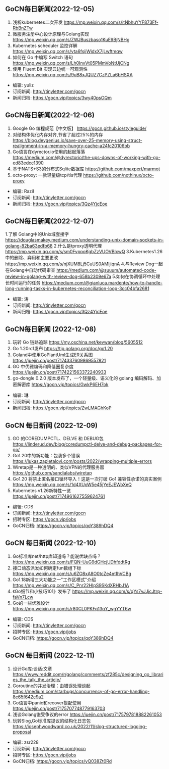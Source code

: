 ## GoCN每日新闻(2022-12-05)

1. 浅析kubernetes二次开发 https://mp.weixin.qq.com/s/itNbhuYYF873Ff-RbBnZTw
2. 微服务注册中心设计原理与Golang实现 https://mp.weixin.qq.com/s/ZWJBuszbaso1KuE9BjNBHg
3. Kubernetes scheduler 监控详解 https://mp.weixin.qq.com/s/vta6fsijWjdxX7jLwftmqw
4. 如何在 Go 中编写 Switch 语句 https://mp.weixin.qq.com/s/Lh0InvVt05PMmVoNtUjCNg
5. 使用 Fluent Bit 实现云边统一可观测性 https://mp.weixin.qq.com/s/9uB8xJQUZ7CzPZLa6bHSXA


* 编辑: yuliz
* 订阅新闻: http://tinyletter.com/gocn
* 新闻归档: https://gocn.vip/topics/3wy40psOQm

## GoCN每日新闻(2022-12-06)

1. Google Go 编程规范【中文版】 https://gocn.github.io/styleguide/
2. 对结构体优化内存对齐,节省了超过25%的内存 https://blog.devgenius.io/save-over-25-memory-using-struct-realignment-in-a-memory-hungry-cache-a24fc20106bb
3. Go语言在dyrector.io使用的起起落落 https://medium.com/@dyrectorio/the-ups-downs-of-working-with-go-ed83edcc1390
4. 基于NATS+S3的分布式Sqlite数据库 https://github.com/maxpert/marmot
5. octo-proxy: 一款轻量级tcp/tls代理 https://github.com/nothinux/octo-proxy

* 编辑: Razil
* 订阅新闻: http://tinyletter.com/gocn
* 新闻归档: https://gocn.vip/topics/3Qz4YjcEoe

## GoCN每日新闻(2022-12-07)

1.了解 Golang中的Unix域套接字 https://douglasmakey.medium.com/understanding-unix-domain-sockets-in-golang-82ba63edfb68
2.什么是tproxy透明代理 https://mp.weixin.qq.com/s/sm0FvppqKgbZzVUOVBIxwQ
3.Kubernetes1.26中的删除、弃用和主要更改 https://mp.weixin.qq.com/s/njXUM8Lj5CuUS0AMIjiqnA
4.与Review Dog一起在Golang中自动代码审查 https://medium.com/@suuum/automated-code-review-in-golang-with-review-dog-658b2309e67a
5.如何在协调循环中处理长时间运行的任务 https://medium.com/@gianluca.mardente/how-to-handle-long-running-tasks-in-kubernetes-reconciliation-loop-3cc04bfa2681
 
* 编辑: 涛
* 订阅新闻: http://tinyletter.com/gocn
* 新闻归档: https://gocn.vip/topics/3Qz4YjcEoe

## GoCN每日新闻 (2022-12-08)

1. 玩转 Go 链路追踪 https://my.oschina.net/kevwan/blog/5605512
2. Go 1.20rc1发布 https://tip.golang.org/doc/go1.20
3. Goland中使用GoPlantUml生成ER关系图 https://juejin.cn/post/7174337609869557821
4. GO 中优雅编码和降低圈复杂度 https://juejin.cn/post/7174221563372240933
5. go-dongle 0.2.0 版本发布了，一个轻量级、语义化的 golang 编码解码、加密解密库 https://gocn.vip/topics/GwkP6EH7ok
 
* 编辑: 琳
* 订阅新闻: http://tinyletter.com/gocn
* 新闻归档: https://gocn.vip/topics/ZwLMAGhKoP

## GoCN 每日新闻 (2022-12-09)

1. GO 的COREDUMPCTL、DELVE 和 DEBUG包 https://linderud.dev/blog/coredumpctl-delve-and-debug-packages-for-go/
2. Go1.20中的新功能：包装多个错误 https://lukas.zapletalovi.com/posts/2022/wrapping-multiple-errors 
3. Wiretap是一种透明的、类似VPN的代理服务器 https://github.com/sandialabs/wiretap 
4. Go1.20 将禁止匿名接口循环导入！这是一次打破 Go1 兼容性承诺的真实案例 https://mp.weixin.qq.com/s/1d4XUoW5e45jYeEJEWoXeQ 
5. Kubernetes v1.26新特性一览 https://juejin.cn/post/7174961627559624761

- 编辑: CDS
- 订阅新闻: http://tinyletter.com/gocn
- 招聘专区: https://gocn.vip/jobs
- GoCN归档: https://gocn.vip/topics/qoY389hDQ4

## GoCN 每日新闻 (2022-12-10)

1. Go标准库net/http库知道吗？能说优缺点吗？ https://mp.weixin.qq.com/s/FQN-UuG9dGHcjUDhfddtRg
2. 接口动态派发如何确定fun数组下标 https://mp.weixin.qq.com/s/u6ZO8xA8O0tcZe4m1hVCBg 
3. Go1.18新增三大功能之一"工作区模式"介绍 https://mp.weixin.qq.com/s/C_Pnr22HIpS9SKdXRHbJ1A 
4. 《Go细节和小技巧101》发布了 https://mp.weixin.qq.com/s/qYs7vJJjcJtrp-faVn7Lcw
5. Go的一些优雅设计 https://mp.weixin.qq.com/s/r80CL0PKFq13qY_wgYYT6w

- 编辑: CDS
- 订阅新闻: http://tinyletter.com/gocn
- 招聘专区: https://gocn.vip/jobs
- GoCN归档: https://gocn.vip/topics/qoY389hDQ4

## GoCN 每日新闻 (2022-12-11)

1. 设计Go库:谈话:文章 https://www.reddit.com/r/golang/comments/zf285c/designing_go_libraries_the_talk_the_article/
2. Goroutine的并发治理：由错误处理谈起 https://medium.com/starbugs/concurrency-of-go-error-handling-8c65f642c9a2
3. Go语言中panic和recover搭配使用 https://juejin.cn/post/7175707748779163703
4. 浅谈Golang饱受争议的error https://juejin.cn/post/7175797818882261053
5. 玩转Slog,Go标准库提议的结构化日志包 https://josephwoodward.co.uk/2022/11/slog-structured-logging-proposal

- 编辑: zsr228
- 订阅新闻: http://tinyletter.com/gocn
- 招聘专区: https://gocn.vip/jobs
- GoCN归档: https://gocn.vip/topics/yQ038Zt0Rd
